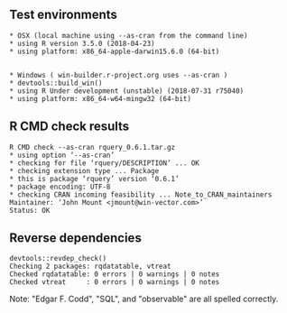 

## Test environments

    * OSX (local machine using --as-cran from the command line)
    * using R version 3.5.0 (2018-04-23)
    * using platform: x86_64-apple-darwin15.6.0 (64-bit)

 
    * Windows ( win-builder.r-project.org uses --as-cran )
    * devtools::build_win()
    * using R Under development (unstable) (2018-07-31 r75040)
    * using platform: x86_64-w64-mingw32 (64-bit)


## R CMD check results

    R CMD check --as-cran rquery_0.6.1.tar.gz 
    * using option ‘--as-cran’
    * checking for file ‘rquery/DESCRIPTION’ ... OK
    * checking extension type ... Package
    * this is package ‘rquery’ version ‘0.6.1’
    * package encoding: UTF-8
    * checking CRAN incoming feasibility ... Note_to_CRAN_maintainers
    Maintainer: ‘John Mount <jmount@win-vector.com>’
    Status: OK

## Reverse dependencies

    devtools::revdep_check()
    Checking 2 packages: rqdatatable, vtreat
    Checked rqdatatable: 0 errors | 0 warnings | 0 notes
    Checked vtreat     : 0 errors | 0 warnings | 0 notes

Note: "Edgar F. Codd", "SQL", and "observable" are all spelled correctly.
